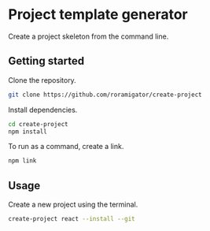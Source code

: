# Project template generator
Create a project skeleton from the command line.

## Getting started
Clone the repository.

```sh
git clone https://github.com/roramigator/create-project
```

Install dependencies.

```sh
cd create-project
npm install
```

To run as a command, create a link.

```sh
npm link
```

## Usage
Create a new project using the terminal.

```sh
create-project react --install --git
```
